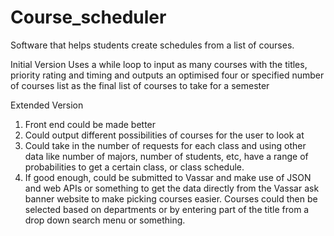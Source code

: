 # Course_scheduler
Software that helps students create schedules from a list of courses. 

Initial Version
Uses a while loop to input as many courses with the titles, priority rating and timing and outputs an optimised four or specified number of courses list as the final list of courses to take for a semester

Extended Version
1. Front end could be made better
2. Could output different possibilities of courses for the user to look at
3. Could take in the number of requests for each class and using other data like number of majors, number of students, etc, have a range of probabilities to get a certain class, or class schedule. 
4. If good enough, could be submitted to Vassar and make use of JSON and web APIs or something to get the data directly from the Vassar ask banner website to make picking courses easier. Courses could then be selected based on departments or by entering part of the title from a drop down search menu or something. 
